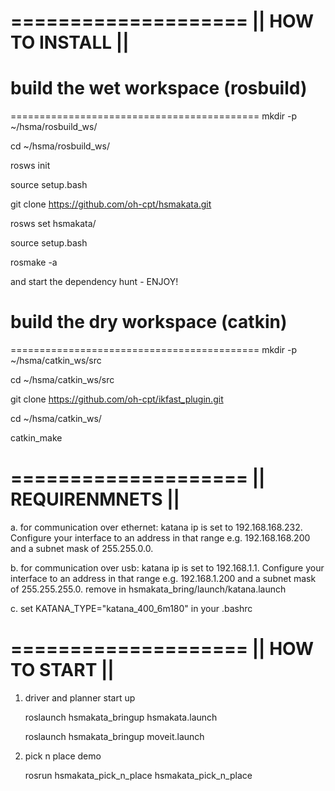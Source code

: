 ====================
|| HOW TO INSTALL ||
====================

# build the wet workspace (rosbuild)
===========================================
mkdir -p ~/hsma/rosbuild_ws/ 


cd  ~/hsma/rosbuild_ws/


rosws init


source setup.bash


git clone https://github.com/oh-cpt/hsmakata.git


rosws set hsmakata/


source setup.bash


rosmake -a

and start the dependency hunt - ENJOY!

# build the dry workspace (catkin)
===========================================
mkdir -p ~/hsma/catkin_ws/src


cd ~/hsma/catkin_ws/src


git clone https://github.com/oh-cpt/ikfast_plugin.git


cd ~/hsma/catkin_ws/


catkin_make


====================
|| REQUIRENMNETS  ||
====================

a. for communication over ethernet:
   katana ip is set to 192.168.168.232. Configure your interface to
   an address in that range e.g. 192.168.168.200 and a subnet mask 
   of 255.255.0.0.

b. for communication over usb:
   katana ip is set to 192.168.1.1. Configure your interface to 
   an address in that range e.g. 192.168.1.200 and a subnet mask 
   of 255.255.255.0.
   remove <param name="ip" type="string" value="192.168.168.232"/> in 
   hsmakata_bring/launch/katana.launch

c. set KATANA_TYPE="katana_400_6m180" in your .bashrc


====================
||  HOW TO START  ||
====================

1. driver and planner start up

   roslaunch hsmakata_bringup hsmakata.launch

   roslaunch hsmakata_bringup moveit.launch

2. pick n place demo

   rosrun hsmakata_pick_n_place hsmakata_pick_n_place
   



